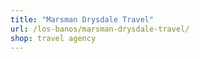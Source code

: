 ```yaml
---
title: "Marsman Drysdale Travel"
url: /los-banos/marsman-drysdale-travel/
shop: travel agency
---
```

